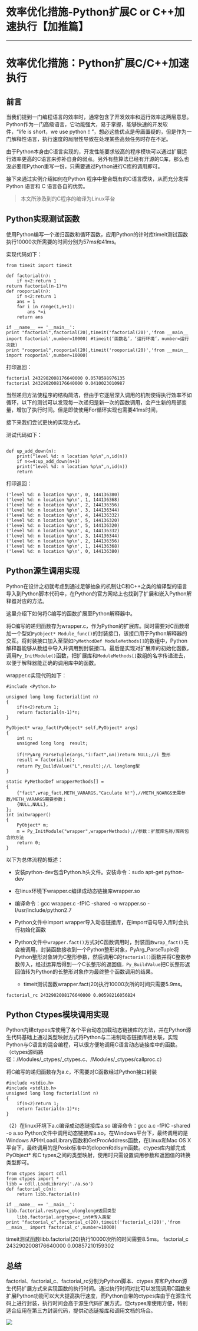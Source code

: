 
# 效率优化措施-Python扩展C or C++加速执行【加推篇】
---

# 效率优化措施：Python扩展C/C++加速执行

## 前言

当我们提到一门编程语言的效率时，通常包含了开发效率和运行效率这两层意思。Python作为一门高级语言，它功能强大，易于掌握，能够快速的开发软件，“life is short，we use python！”，想必这些优点是毋庸置疑的，但是作为一门解释性语言，执行速度的局限性导致在处理某些高频任务时存在不足。

由于Python本身由C语言实现的，开发性能要求较高的程序模块可以通过扩展运行效率更高的C语言来弥补自身的弱点。另外有些算法已经有开源的C库，那么也没必要用Python重写一份，只需要通过Python进行C库的调用即可。

接下来通过实例介绍如何在Python 程序中整合既有的C语言模块，从而充分发挥Python 语言和 C 语言各自的优势。

> 本文所涉及到的C程序的编译为Linux平台

## Python实现测试函数

使用Python编写一个递归函数和循环函数，应用Python的计时库timeit测试函数执行10000次所需要的时间分别为57ms和41ms。

实现代码如下：

```
from timeit import timeit  

def factorial(n):
    if n<2:return 1
return factorial(n-1)*n 
def rooporial(n):
    if n<2:return 1
    ans = 1
    for i in range(1,n+1):
        ans *=i
    return ans 

if __name__ == '__main__': 
print "factorial",factorial(20),timeit('factorial(20)','from __main__ import factorial',number=10000) #timeit(‘函数名’，‘运行环境’，number=运行次数)
print "rooporial",rooporial(20),timeit('rooporial(20)','from __main__ import rooporial',number=10000)
```

打印返回：

```
factorial 2432902008176640000 0.0578598976135
factorial 2432902008176640000 0.0410023010987
```

当然递归方法使程序的结构简洁，但由于它逐层深入调用的机制使得执行效率不如循环，以下的测试可以发现每一次递归是新一次的函数调用，会产生新的局部变量，增加了执行时间。但是即使使用For循环实现也需要41ms时间，

接下来我们尝试更快的实现方式。

测试代码如下：

```

def up_add_down(n):
    print("level %d: n location %p\n",n,id(n))
    if n<=4:up_add_down(n+1)
    print("level %d: n location %p\n",n,id(n))
    return 

```

打印返回：

```
('level %d: n location %p\n', 0, 144136380)
('level %d: n location %p\n', 1, 144136368)
('level %d: n location %p\n', 2, 144136356)
('level %d: n location %p\n', 3, 144136344)
('level %d: n location %p\n', 4, 144136332)
('level %d: n location %p\n', 5, 144136320)
('level %d: n location %p\n', 5, 144136320)
('level %d: n location %p\n', 4, 144136332)
('level %d: n location %p\n', 3, 144136344)
('level %d: n location %p\n', 2, 144136356)
('level %d: n location %p\n', 1, 144136368)
('level %d: n location %p\n', 0, 144136380)
```

## Python源生调用实现

Python在设计之初就考虑到通过足够抽象的机制让C和C++之类的编译型的语言导入到Python脚本代码中，在Python的官方网站上也找到了扩展和嵌入Python解释器对应的方法。

这里介绍下如何将C编写的函数扩展至Python解释器中。

将C编写的递归函数存为wrapper.c，作为Python的扩展库。同时需要对C函数增加一个型如`PyObject* Module_func()`的封装接口，该接口用于Python解释器的交互。将封装接口加入至型如`PyMethodDef ModuleMethods[]`的数组中，Python解释器能够从数组中导入并调用到封装接口。最后是实现对扩展库的初始化函数，调用`Py_InitModule()`函数，把扩展库和`ModuleMethods[]`数组的名字传递进去，以便于解释器能正确的调用库中的函数。

wrapper.c实现代码如下：

```
#include <Python.h>

unsigned long long factorial(int n)
{
    if(n<2)return 1;
    return factorial(n-1)*n;
}

PyObject* wrap_fact(PyObject* self,PyObject* args)
{
    int n;
    unsigned long long  result;
    
    if(!PyArg_ParseTuple(args,"i:fact",&n))return NULL;//i 整形
    result = factorial(n);
    return Py_BuildValue("L",result);//L longlong型
}

static PyMethodDef wrapperMethods[] = 
{
    {"fact",wrap_fact,METH_VARARGS,"Caculate N!"},//METH_NOARGS无需参数/METH_VARARGS需要参数；
    {NULL,NULL},
};
int initwrapper()
{
    PyObject* m;
    m = Py_InitModule("wrapper",wrapperMethods);//参数：扩展库名称/库所包含的方法
    return 0;
}
```

以下为总体流程的概述：

- 安装python-dev包含Python.h头文件。安装命令：sudo apt-get python-dev

- 在linux环境下wrapper.c编译成动态链接库wrapper.so

- 编译命令：gcc wrapper.c \-fPIC \-shared \-o wrapper.so \-I/usr/include/python2.7

- Python文件中import wrapper导入动态链接库，在import语句导入库时会执行初始化函数

- Python文件中`wrapper.fact()`方式对C函数调用时，封装函`数wrap_fact()`先会被调用，封装函数接收到一个Python整形对象，PyArg\_ParseTuple将Python整形对象转为C整形参数，然后调用C的`factorial()`函数并将C整数参数传入，经过运算后得到一个C长整形的返回值`，Py_BuildValue`把C长整形返回值转为Python的长整形对象作为最终整个函数调用的结果。

  - timeit测试函数wrapper.fact\(20\)执行10000次所的时间只需要5.9ms。

```
factorial_rc 2432902008176640000 0.00598216056824
```

## Python Ctypes模块调用实现

Python内建ctypes库使用了各个平台动态加载动态链接库的方法，并在Python源生代码基础上通过类型映射方式将Python与二进制动态链接库相关联，实现Python与C语言的混合编程，可以很方便地调用C语言动态链接库中的函数。（ctypes源码路径：/Modules/\_ctypes/\_ctypes.c、/Modules/\_ctypes/callproc.c）

将C编写的递归函数存为a.c，不需要对C函数经过Python接口封装

```
#include <stdio.h>   
#include <stdlib.h>   
unsigned long long factorial(int n)
{
    if(n<2)return 1;
    return factorial(n-1)*n;
}
```

（2）在linux环境下a.c编译成动态链接库a.so 编译命令：gcc a.c \-fPIC \-shared \-o a.so Python文件中调用动态链接库a.so，在Windows平台下，最终调用的是Windows API中LoadLibrary函数和GetProcAddress函数，在Linux和Mac OS X平台下，最终调用的是Posix标准中的dlopen和dlsym函数。ctypes库内部完成PyObject\* 和C types之间的类型映射，使用时只需设置调用参数和返回值的转换类型即可。

```
from ctypes import cdll
from ctypes import * 
libb = cdll.LoadLibrary('./a.so') 
def factorial_c(n):
    return libb.factorial(n)

if __name__ == '__main__':
libb.factorial.restype=c_ulonglong#返回类型
	libb.factorial.argtype=c_int#传入类型
print "factorial_c",factorial_c(20),timeit('factorial_c(20)','from __main__ import factorial_c',number=10000)
```

timeit测试函数libb.factorial\(20\)执行10000次所的时间需要8.5ms。 factorial\_c 2432902008176640000 0.00857210159302

## 总结

factorial、factorial\_c、factorial\_rc分别为Python脚本、ctypes 库和Python源生代码扩展方式来实现函数的执行时间。通过执行时间对比可以发现调用C函数来扩展Python功能可以大大提高执行速度，而Python自带的ctypes库由于在源生代码上进行封装，执行时间会高于源生代码扩展方式，但ctypes库使用方便，特别适合应用在第三方封装代码，提供动态链接库和调用文档的场合。

![](https://p1-jj.byteimg.com/tos-cn-i-t2oaga2asx/gold-user-assets/2020/5/3/171d876895639f01~tplv-t2oaga2asx-image.image)
    